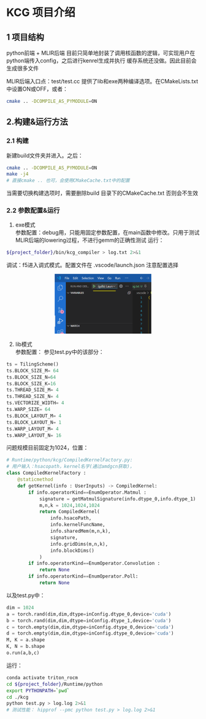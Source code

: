 # KCG 项目介绍
## 1 项目结构

python前端 + MLIR后端
目前只简单地封装了调用核函数的逻辑，可实现用户在python端传入config，之后进行kenrel生成并执行
缓存系统还没做。因此目前会生成很多文件

MLIR后端入口点：test/test.cc  提供了lib和exe两种编译选项。在CMakeLists.txt中设置ON或OFF，或者：
```sh
cmake .. -DCOMPILE_AS_PYMODULE=ON
```

## 2.构建&运行方法
### 2.1 构建
新建build文件夹并进入。之后：
```sh
cmake .. -DCOMPILE_AS_PYMODULE=ON
make -j4
# 直接cmake .. 也可，会使用CMakeCache.txt中的配置
```

当需要切换构建选项时，需要删除build 目录下的CMakeCache.txt 否则会不生效

### 2.2 参数配置&运行
1. exe模式   
参数配置：debug用，只能用固定参数配置，在main函数中修改。只用于测试MLIR后端的lowering过程，不进行gemm的正确性测试
运行：
```sh
${project_folder}/bin/kcg_compiler > log.txt 2>&1
```
   
调试：f5进入调式模式。配置文件在 .vscode/launch.json 注意配置选择   
<p align = 'center'>
<img src="./doc/image.png" width=50%>
</p>

2. lib模式   
参数配置：
参见test.py中的该部分：

```python
ts = TilingScheme()
ts.BLOCK_SIZE_M= 64
ts.BLOCK_SIZE_N=64
ts.BLOCK_SIZE_K=16
ts.THREAD_SIZE_M= 4
ts.THREAD_SIZE_N= 4
ts.VECTORIZE_WIDTH= 4
ts.WARP_SIZE= 64 
ts.BLOCK_LAYOUT_M= 4
ts.BLOCK_LAYOUT_N= 1
ts.WARP_LAYOUT_M= 4
ts.WARP_LAYOUT_N= 16
```
问题规模目前固定为1024，位置：
```python
# Runtime/python/kcg/CompiledKernelFactory.py:
# 用户输入：hsacopath，kernel名字(通过amdgcn获取)，
class CompiledKernelFactory :
    @staticmethod
    def getKernel(info : UserInputs) -> CompiledKernel:
        if info.operatorKind==EnumOperator.Matmul :
            signature = getMatmulSignature(info.dtype_0,info.dtype_1)
            m,n,k = 1024,1024,1024
            return CompiledKernel(
                info.hsacoPath,
                info.kernelFuncName,
                info.sharedMem(m,n,k),
                signature,
                info.gridDims(m,n,k),
                info.blockDims()
            )
        if info.operatorKind==EnumOperator.Convolution :
            return None
        if info.operatorKind==EnumOperator.Poll:
            return None
```
以及test.py中：
```python
dim = 1024
a = torch.rand(dim,dim,dtype=inConfig.dtype_0,device='cuda')
b = torch.rand(dim,dim,dtype=inConfig.dtype_1,device='cuda')
c = torch.empty(dim,dim,dtype=inConfig.dtype_0,device='cuda')
d = torch.empty(dim,dim,dtype=inConfig.dtype_0,device='cuda')
M, K = a.shape
K, N = b.shape
o.run(a,b,c)
```

运行：
```sh
conda activate triton_rocm
cd ${project_folder}/Runtime/python 
export PYTHONPATH=`pwd`
cd ./kcg
python test.py > log.log 2>&1
# 测试性能： hipprof --pmc python test.py > log.log 2>&1
```


